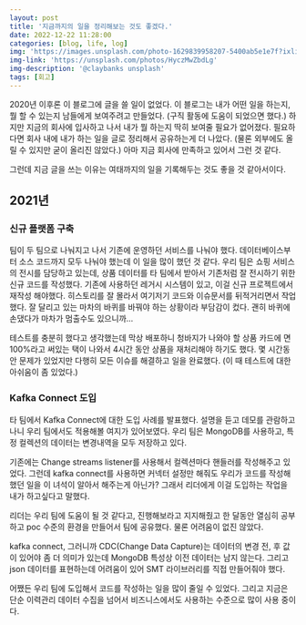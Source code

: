 ```yaml
---
layout: post
title: '지금까지의 일을 정리해보는 것도 좋겠다.'
date: 2022-12-22 11:28:00
categories: [blog, life, log]
img: 'https://images.unsplash.com/photo-1629839958207-5400ab5e1e7f?ixlib=rb-4.0.3&ixid=MnwxMjA3fDB8MHxwaG90by1wYWdlfHx8fGVufDB8fHx8&auto=format&fit=crop&w=3270&q=80'
img-link: 'https://unsplash.com/photos/HyczMwZbdLg'
img-description: '@claybanks unsplash'
tags: [회고]
---
```


2020년 이후론 이 블로그에 글을 쓸 일이 없었다.
이 블로그는 내가 어떤 일을 하는지, 뭘 할 수 있는지 남들에게 보여주려고 만들었다.
(구직 활동에 도움이 되었으면 했다.)
하지만 지금의 회사에 입사하고 나서 내가 뭘 하는지 딱히 보여줄 필요가 없어졌다.
필요하다면 회사 내에 내가 하는 일을 글로 정리해서 공유하는게 더 나았다.
(물론 외부에도 올릴 수 있지만 굳이 올리진 않았다.)
아마 지금 회사에 만족하고 있어서 그런 것 같다.

그런데 지금 글을 쓰는 이유는 여태까지의 일을 기록해두는 것도 좋을 것 같아서이다.

## 2021년

### 신규 플랫폼 구축

팀이 두 팀으로 나눠지고 나서 기존에 운영하던 서비스를 나눠야 했다.
데이터베이스부터 소스 코드까지 모두 나눠야 했는데 이 일을 많이 했던 것 같다.
우리 팀은 쇼핑 서비스의 전시를 담당하고 있는데, 상품 데이터를 타 팀에서 받아서 기존처럼 잘 전시하기 위한 신규 코드를 작성했다.
기존에 사용하던 레거시 시스템이 있고, 이걸 신규 프로젝트에서 재작성 해야했다.
히스토리를 잘 몰라서 여기저기 코드와 이슈문서를 뒤적거리면서 작업했다.
잘 달리고 있는 마차의 바퀴를 바꿔야 하는 상황이라 부담감이 컸다.
괜히 바퀴에 손댔다가 마차가 멈출수도 있으니까...

테스트를 충분히 했다고 생각했는데 막상 배포하니 청바지가 나와야 할 상품 카드에 면 100%라고 써있는 택이 나와서 4시간 동안 상품을 재처리해야 하기도 했다.
몇 시간동안 문제가 있었지만 다행히 모든 이슈를 해결하고 일을 완료했다.
(이 때 테스트에 대한 아쉬움이 좀 있었다.)

### Kafka Connect 도입

타 팀에서 Kafka Connect에 대한 도입 사례를 발표했다.
설명을 듣고 데모를 관람하고 나니 우리 팀에서도 적용해볼 여지가 있어보였다.
우리 팀은 MongoDB를 사용하고, 특정 컬렉션의 데이터는 변경내역을 모두 저장하고 있다.

기존에는 Change streams listener를 사용해서 컬렉션마다 핸들러를 작성해주고 있었다.
그런데 kafka connect를 사용하면 커넥터 설정만 해줘도 우리가 코드를 작성해 했던 일을 이 녀석이 알아서 해주는게 아닌가?
그래서 리더에게 이걸 도입하는 작업을 내가 하고싶다고 말했다.

리더는 우리 팀에 도움이 될 것 같다고, 진행해보라고 지지해줬고 한 달동안 열심히 공부하고 poc 수준의 환경을 만들어서 팀에 공유했다.
물론 어려움이 없진 않았다.

kafka connect, 그러니까 CDC(Change Data Capture)는 데이터의 변경 전, 후 값이 있어야 좀 더 의미가 있는데 MongoDB 특성상 이전 데이터는 남지 않는다.
그리고 json 데이터를 표현하는데 어려움이 있어 SMT 라이브러리를 직접 만들어줘야 했다.

어쨌든 우리 팀에 도입해서 코드를 작성하는 일을 많이 줄일 수 있었다.
그리고 지금은 단순 이력관리 데이터 수집을 넘어서 비즈니스에서도 사용하는 수준으로 많이 사용 중이다.